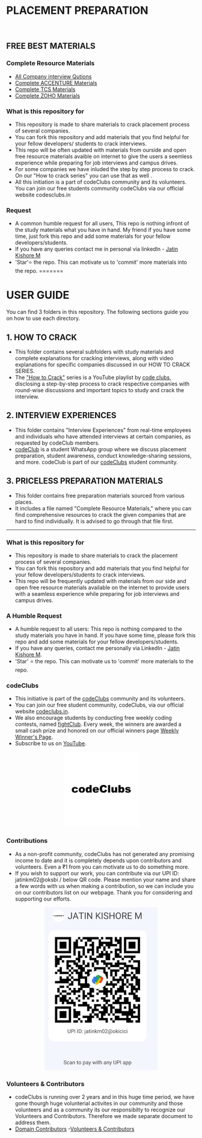 # PLACEMENT PREPARATION 
<br>

## FREE BEST MATERIALS 
### Complete Resource Materials
- [All Company interview Qutions](https://drive.google.com/drive/folders/1NC5wLHUMUye5_5zHzSgTgXDUdVmh43ZU)
- [Complete ACCENTURE Materials](https://drive.google.com/drive/folders/1oMtiEzBmKhDloSHmbujvB9LV0WtJ0VQq?usp=drive_link)
- [Complete TCS Materials](https://drive.google.com/drive/folders/1I8QqnzZonRewbSnUMyfC9-tRduEJ4gyB)
- [Complete ZOHO Materials](https://drive.google.com/drive/folders/1EtXkhhxviVc_orwQk78wAwav-cut63Yr)


### What is this repository for

- This repository is made to share materials to crack placement process of several companies.
- You can fork this repository and add materials that you find helpful for your fellow developers/ students to crack interviews.
- This repo will be often updated with materials from ourside and open free resource materials avaible on internet to give the users a seemless experience while preparing for job interviews and campus drives.
- For some companies we have inluded the step by step process to crack. On our "How to crack series" you can use that as well []().
- All this initiation is a part of codeClubs community and its volunteers. You can join our free students community codeClubs via our official website codesclubs.in

### Request

- A common humble request for all users, This repo is nothing infront of the study materials what you have in hand. My friend if you have some time, just fork this repo and add some materials for your fellow developers/students.
- If you have any queries contact me in personal via linkedln - [Jatin Kishore M](www.linkedin.com/in/jatinkishore-m)
- 'Star'⭐ the repo. This can motivate us to 'commit' more materials into the repo.
=======
# USER GUIDE

You can find 3 folders in this repository. The following sections guide you on how to use each directory.

## 1. HOW TO CRACK

- This folder contains several subfolders with study materials and complete explanations for cracking interviews, along with video explanations for specific companies discussed in our HOW TO CRACK SERIES.
- The ["How to Crack"](https://youtube.com/playlist?list=PLz-zAvuE-NlSJUj-XajNoLg8Vem1NrAq2&feature=shared) series is a YouTube playlist by [code clubs](https://youtube.com/@codeclubs), disclosing a step-by-step process to crack respective companies with round-wise discussions and important topics to study and crack the interview.

## 2. INTERVIEW EXPERIENCES

- This folder contains "Interview Experiences" from real-time employees and individuals who have attended interviews at certain companies, as requested by codeClub members.
- [codeClub](https://chat.whatsapp.com/IWa8mKJ4RGE27RbqQy4XRg) is a student WhatsApp group where we discuss placement preparation, student awareness, conduct knowledge-sharing sessions, and more. codeClub is part of our [codeClubs](https://chat.whatsapp.com/JvBdfwhvguqDqIzL0KdSfZ) student community.

## 3. PRICELESS PREPARATION MATERIALS

- This folder contains free preparation materials sourced from various places.
- It includes a file named "Complete Resource Materials," where you can find comprehensive resources to crack the given companies that are hard to find individually. It is advised to go through that file first.

---

### What is this repository for

- This repository is made to share materials to crack the placement process of several companies.
- You can fork this repository and add materials that you find helpful for your fellow developers/students to crack interviews.
- This repo will be frequently updated with materials from our side and open free resource materials available on the internet to provide users with a seamless experience while preparing for job interviews and campus drives.


### A Humble Request

- A humble request to all users: This repo is nothing compared to the study materials you have in hand. If you have some time, please fork this repo and add some materials for your fellow developers/students.
- If you have any queries, contact me personally via LinkedIn - [Jatin Kishore M](https://www.linkedin.com/in/jatinkishore-m).
- 'Star' ⭐ the repo. This can motivate us to 'commit' more materials to the repo.

### codeClubs

- This initiative is part of the [codeClubs](https://chat.whatsapp.com/JvBdfwhvguqDqIzL0KdSfZ) community and its volunteers.
- You can join our free student community, codeClubs, via our official website [codeclubs.in](https://codeclubs.in).
- We also encourage students by conducting free weekly coding contests, named [fightClub](https://chat.whatsapp.com/CiFXBOUzmIy2SANVYletsQ). Every week, the winners are awarded a small cash prize and honored on our official winners page [Weekly Winner's Page](https://codeclubs.in/WeeklyWinners.html).
- Subscribe to us on [YouTube](https://youtube.com/@codeclubs).

<p style="text-align: center;">
 <a href="https://codeclubs.in/" target="_blank"><img src="codeClubs.png" alt="alt text" width="200"/></a>  
</p>


### Contributions
- As a non-profit community, codeClubs has not generated any promising income to date and it is completely depends upon contributors and volunteers. Even a ₹1 from you can motivate us to do something more.
- If you wish to support our work, you can contribute via our UPI ID: jatinkm02@oksbi / below QR code. Please mention your name and share a few words with us when making a contribution, so we can include you on our contributors list on our webpage. Thank you for considering and supporting our efforts.

<p style="text-align: center;">
  <img src="image.png" alt="alt text" width="300"/>
</p>

### Volunteers & Contributors
- codeClubs is running over 2 years and in this huge time period, we have gone thourgh huge volunterial activites in our community and those volunteers and as a community its our responsibilty to recognize our Volunteers and Contributors. Therefore we made separate document to address them.
- [Domain Contributors](https://domain-contributions.netlify.app/)
-[Volunteers & Contributors](https://docs.google.com/document/d/12Qcw9UTajmg_Xee4iKPRFegVz_kNecbcMbjhfG7LTsg/edit?usp=sharing)

